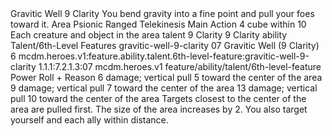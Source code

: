 <ability>
  <name>Gravitic Well</name>
  <cost>9 Clarity</cost>
  <flavor>You bend gravity into a fine point and pull your foes toward it.</flavor>
  <keywords>
    <keyword>Area</keyword>
    <keyword>Psionic</keyword>
    <keyword>Ranged</keyword>
    <keyword>Telekinesis</keyword>
  </keywords>
  <type>Main Action</type>
  <distance>4 cube within 10</distance>
  <target>Each creature and object in the area</target>
  <metadata>
    <class>talent</class>
    <cost>9 Clarity</cost>
    <cost_amount>9</cost_amount>
    <cost_resource>Clarity</cost_resource>
    <feature_type>ability</feature_type>
    <file_dpath>Talent/6th-Level Features</file_dpath>
    <item_id>gravitic-well-9-clarity</item_id>
    <item_index>07</item_index>
    <item_name>Gravitic Well (9 Clarity)</item_name>
    <level>6</level>
    <scc>mcdm.heroes.v1:feature.ability.talent.6th-level-feature:gravitic-well-9-clarity</scc>
    <scdc>1.1.1:7.2.1.3:07</scdc>
    <source>mcdm.heroes.v1</source>
    <type>feature/ability/talent/6th-level-feature</type>
  </metadata>
  <effects>
    <effect type="roll">
      <roll>Power Roll + Reason</roll>
      <t1>6 damage; vertical pull 5 toward the center of the area</t1>
      <t2>9 damage; vertical pull 7 toward the center of the area</t2>
      <t3>13 damage; vertical pull 10 toward the center of the area</t3>
    </effect>
    <effect type="mundane">Targets closest to the center of the area are pulled first.</effect>
    <effect type="mundane" name="Strained">The size of the area increases by 2. You also target yourself and each ally within distance.</effect>
  </effects>
</ability>
